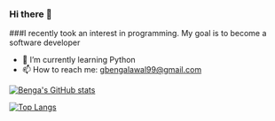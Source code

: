 ### Hi there 👋

###I recently took an interest in programming. 
My goal is to become a software developer

- 🌱 I’m currently learning Python
- 📫 How to reach me: gbengalawal99@gmail.com


<!--
**BengaLawal/BengaLawal** is a ✨ _special_ ✨ repository because its `README.md` (this file) appears on your GitHub profile.

Here are some ideas to get you started:

- 🔭 I’m currently working on ...
- 👯 I’m looking to collaborate on ...
- 🤔 I’m looking for help with ...
- 💬 Ask me about ...
- 😄 Pronouns: ...
- ⚡ Fun fact: ...
-->

[![Benga's GitHub stats](https://github-readme-stats.vercel.app/api?username=BengaLawal&theme=highcontrast&show_icons=true&count_private=true)](https://github.com/BengaLawal/github-readme-stats)

[![Top Langs](https://github-readme-stats.vercel.app/api/top-langs/?username=BengaLawal)](https://github.com/BengaLawal/github-readme-stats)

<!--[![Repo name](https://github-readme-stats.vercel.app/api/pin/?username=BengaLawal&repo=repo-name&show_owner=true)](https://github.com/yourusername/repo-name)-->
